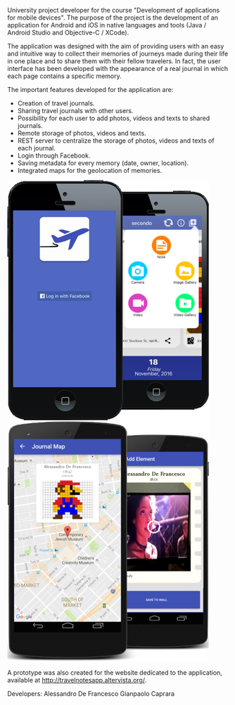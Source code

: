 University project developer for the course "Development of applications for mobile devices".
The purpose of the project is the development of an application for Android and iOS in native languages and tools (Java / Android Studio and Objective-C / XCode).

The application was designed with the aim of providing users with an easy and intuitive way to collect their memories of journeys made during their life in one place and to share them with their fellow travelers. In fact, the user interface has been developed with the appearance of a real journal in which each page contains a specific memory.

The important features developed for the application are:
- Creation of travel journals.
- Sharing travel journals with other users.
- Possibility for each user to add photos, videos and texts to shared journals.
- Remote storage of photos, videos and texts.
- REST server to centralize the storage of photos, videos and texts of each journal.
- Login through Facebook.
- Saving metadata for every memory (date, owner, location).
- Integrated maps for the geolocation of memories.

![alt ios](Esempi/ios.png)
![alt android](Esempi/android.png)

A prototype was also created for the website dedicated to the application, available at  http://travelnotesapp.altervista.org/.

Developers:
Alessandro De Francesco
Gianpaolo Caprara